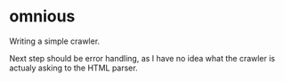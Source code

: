 # omnious
Writing a simple crawler.

Next step should be error handling, as I have no idea what the crawler is actualy asking to the HTML parser.
